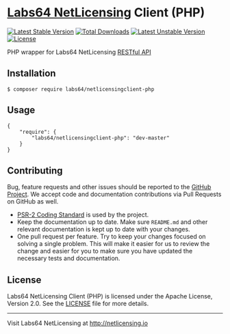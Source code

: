 # [Labs64 NetLicensing] Client (PHP)

[![Latest Stable Version](https://poser.pugx.org/labs64/netlicensingclient-php/v/stable)](https://packagist.org/packages/labs64/netlicensingclient-php) [![Total Downloads](https://poser.pugx.org/labs64/netlicensingclient-php/downloads)](https://packagist.org/packages/labs64/netlicensingclient-php) [![Latest Unstable Version](https://poser.pugx.org/labs64/netlicensingclient-php/v/unstable)](https://packagist.org/packages/labs64/netlicensingclient-php) [![License](https://poser.pugx.org/labs64/netlicensingclient-php/license)](https://packagist.org/packages/labs64/netlicensingclient-php)

PHP wrapper for Labs64 NetLicensing [RESTful API]

## Installation

```
$ composer require labs64/netlicensingclient-php
```

## Usage

```
{
    "require": {
        "labs64/netlicensingclient-php": "dev-master"
    }
}
```

## Contributing

Bug, feature requests and other issues should be reported to the [GitHub Project]. We accept code and documentation contributions via Pull Requests on GitHub as well.

- [PSR-2 Coding Standard] is used by the project.
- Keep the documentation up to date. Make sure `README.md` and other relevant documentation is kept up to date with your changes.
- One pull request per feature. Try to keep your changes focused on solving a single problem. This will make it easier for us to review the change and easier for you to make sure you have updated the necessary tests and documentation.

## License

Labs64 NetLicensing Client (PHP) is licensed under the Apache License, Version 2.0. See the [LICENSE](LICENSE) file for more details.

---

Visit Labs64 NetLicensing at http://netlicensing.io

[Labs64 NetLicensing]: http://netlicensing.io
[RESTful API]: http://l64.cc/nl10
[GitHub project]: https://github.com/Labs64/NetLicensingClient-php
[PSR-2 Coding Standard]: https://github.com/php-fig/fig-standards/blob/master/accepted/PSR-2-coding-style-guide.md

